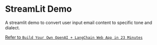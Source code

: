 # StreamLit Demo

A streamlit demo to convert user input email content to specific tone and dialect.

[Refer to `Build Your Own OpenAI + LangChain Web App in 23 Minutes`](https://www.youtube.com/watch?v=U_eV8wfMkXU&t=841s)
